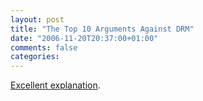 ```yaml
---
layout: post
title: "The Top 10 Arguments Against DRM"
date: "2006-11-20T20:37:00+01:00"
comments: false
categories: 
---
```


<p><a href="http://www.learnoutloud.com/content/blog/archives/2006/11/the_top_10_argu.html">Excellent explanation</a>.</p>


